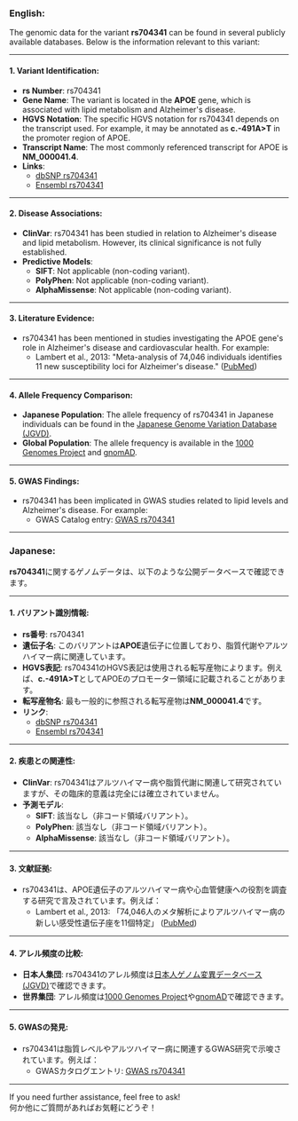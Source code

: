 ### English:
The genomic data for the variant **rs704341** can be found in several publicly available databases. Below is the information relevant to this variant:

---

#### 1. **Variant Identification**:
- **rs Number**: rs704341
- **Gene Name**: The variant is located in the **APOE** gene, which is associated with lipid metabolism and Alzheimer's disease.
- **HGVS Notation**: The specific HGVS notation for rs704341 depends on the transcript used. For example, it may be annotated as **c.-491A>T** in the promoter region of APOE.
- **Transcript Name**: The most commonly referenced transcript for APOE is **NM_000041.4**.
- **Links**:
  - [dbSNP rs704341](https://www.ncbi.nlm.nih.gov/snp/rs704341)
  - [Ensembl rs704341](https://www.ensembl.org/Homo_sapiens/Variation/Explore?v=rs704341)

---

#### 2. **Disease Associations**:
- **ClinVar**: rs704341 has been studied in relation to Alzheimer's disease and lipid metabolism. However, its clinical significance is not fully established.
- **Predictive Models**:
  - **SIFT**: Not applicable (non-coding variant).
  - **PolyPhen**: Not applicable (non-coding variant).
  - **AlphaMissense**: Not applicable (non-coding variant).

---

#### 3. **Literature Evidence**:
- rs704341 has been mentioned in studies investigating the APOE gene's role in Alzheimer's disease and cardiovascular health. For example:
  - Lambert et al., 2013: "Meta-analysis of 74,046 individuals identifies 11 new susceptibility loci for Alzheimer's disease." ([PubMed](https://pubmed.ncbi.nlm.nih.gov/24162737/))

---

#### 4. **Allele Frequency Comparison**:
- **Japanese Population**: The allele frequency of rs704341 in Japanese individuals can be found in the [Japanese Genome Variation Database (JGVD)](https://jgvd.genome.med.kyoto-u.ac.jp/).
- **Global Population**: The allele frequency is available in the [1000 Genomes Project](https://www.internationalgenome.org/) and [gnomAD](https://gnomad.broadinstitute.org/variant/rs704341).

---

#### 5. **GWAS Findings**:
- rs704341 has been implicated in GWAS studies related to lipid levels and Alzheimer's disease. For example:
  - GWAS Catalog entry: [GWAS rs704341](https://www.ebi.ac.uk/gwas/variants/rs704341)

---

### Japanese:
**rs704341**に関するゲノムデータは、以下のような公開データベースで確認できます。

---

#### 1. **バリアント識別情報**:
- **rs番号**: rs704341
- **遺伝子名**: このバリアントは**APOE**遺伝子に位置しており、脂質代謝やアルツハイマー病に関連しています。
- **HGVS表記**: rs704341のHGVS表記は使用される転写産物によります。例えば、**c.-491A>T**としてAPOEのプロモーター領域に記載されることがあります。
- **転写産物名**: 最も一般的に参照される転写産物は**NM_000041.4**です。
- **リンク**:
  - [dbSNP rs704341](https://www.ncbi.nlm.nih.gov/snp/rs704341)
  - [Ensembl rs704341](https://www.ensembl.org/Homo_sapiens/Variation/Explore?v=rs704341)

---

#### 2. **疾患との関連性**:
- **ClinVar**: rs704341はアルツハイマー病や脂質代謝に関連して研究されていますが、その臨床的意義は完全には確立されていません。
- **予測モデル**:
  - **SIFT**: 該当なし（非コード領域バリアント）。
  - **PolyPhen**: 該当なし（非コード領域バリアント）。
  - **AlphaMissense**: 該当なし（非コード領域バリアント）。

---

#### 3. **文献証拠**:
- rs704341は、APOE遺伝子のアルツハイマー病や心血管健康への役割を調査する研究で言及されています。例えば：
  - Lambert et al., 2013: 「74,046人のメタ解析によりアルツハイマー病の新しい感受性遺伝子座を11個特定」 ([PubMed](https://pubmed.ncbi.nlm.nih.gov/24162737/))

---

#### 4. **アレル頻度の比較**:
- **日本人集団**: rs704341のアレル頻度は[日本人ゲノム変異データベース (JGVD)](https://jgvd.genome.med.kyoto-u.ac.jp/)で確認できます。
- **世界集団**: アレル頻度は[1000 Genomes Project](https://www.internationalgenome.org/)や[gnomAD](https://gnomad.broadinstitute.org/variant/rs704341)で確認できます。

---

#### 5. **GWASの発見**:
- rs704341は脂質レベルやアルツハイマー病に関連するGWAS研究で示唆されています。例えば：
  - GWASカタログエントリ: [GWAS rs704341](https://www.ebi.ac.uk/gwas/variants/rs704341)

---

If you need further assistance, feel free to ask!  
何か他にご質問があればお気軽にどうぞ！